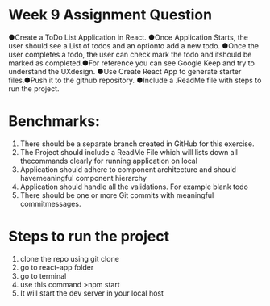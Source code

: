 # Week 9 Assignment Question

●Create a ToDo List Application in React.
●Once Application Starts, the user should see a List of todos and an optionto add a new todo.
●Once the user completes a todo, the user can check mark the todo and itshould be marked as completed.●For reference you can see Google Keep and try to understand the UXdesign.
●Use Create React App to generate starter files.●Push it to the github repository.
●Include a .ReadMe file with steps to run the project.

# Benchmarks:

1. There should be a separate branch created in GitHub for this exercise.
2. The Project should include a ReadMe File which will lists down all thecommands clearly for running application on local
3. Application should adhere to component architecture and should havemeaningful component hierarchy
4. Application should handle all the validations. For example blank todo
5. There should be one or more Git commits with meaningful commitmessages.

# Steps to run the project

1. clone the repo using git clone <url>
2. go to react-app folder
3. go to terminal
4. use this command >npm start
5. It will start the dev server in your local host
